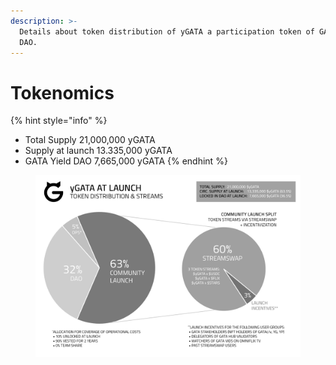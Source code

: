 ```yaml
---
description: >-
  Details about token distribution of yGATA a participation token of GATA Yield
  DAO.
---
```


# Tokenomics



{% hint style="info" %}
* Total Supply 21,000,000 yGATA
* Supply at launch 13.335,000 yGATA&#x20;
* GATA Yield DAO 7,665,000 yGATA&#x20;
{% endhint %}



<figure><img src="../../.gitbook/assets/image.png" alt=""><figcaption></figcaption></figure>

